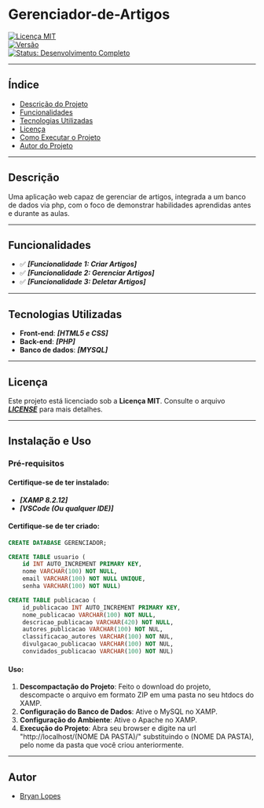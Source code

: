 # **Gerenciador-de-Artigos**

[![Licença MIT](https://img.shields.io/badge/license-MIT-blue.svg)](https://opensource.org/licenses/MIT)  
[![Versão](https://img.shields.io/badge/version-1.0.0-brightgreen.svg)](https://semver.org/)  
[![Status: Desenvolvimento Completo](https://img.shields.io/badge/status-desenvolvimento%20completo-brightgreen.svg)]()

---

## Índice
* [Descrição do Projeto](#descrição)
* [Funcionalidades](#funcionalidades)
* [Tecnologias Utilizadas](#tecnologias-utilizadas)
* [Licença](#licença)
* [Como Executar o Projeto](#instalação-e-uso)
* [Autor do Projeto](#autor)

---

## **Descrição**
Uma aplicação web capaz de gerenciar de artigos, integrada a um banco de dados via php, com o foco de demonstrar habilidades aprendidas antes e durante as aulas. 

---

## **Funcionalidades**
- ✅ ***[Funcionalidade 1: Criar Artigos]***
- ✅ ***[Funcionalidade 2: Gerenciar Artigos]***
- ✅ ***[Funcionalidade 3: Deletar Artigos]***

---

## **Tecnologias Utilizadas**
- **Front-end**: ***[HTML5 e CSS]***
- **Back-end**: ***[PHP]***
- **Banco de dados**: ***[MYSQL]***

---

## **Licença**
Este projeto está licenciado sob a **Licença MIT**. Consulte o arquivo ***[LICENSE](LICENSE)*** para mais detalhes.

---

## **Instalação e Uso**

### **Pré-requisitos**

#### **Certifique-se de ter instalado:**
- ***[XAMP 8.2.12]***  
- ***[VSCode (Ou qualquer IDE)]***

#### **Certifique-se de ter criado:**
```sql
CREATE DATABASE GERENCIADOR;

CREATE TABLE usuario (
    id INT AUTO_INCREMENT PRIMARY KEY,
    nome VARCHAR(100) NOT NULL,
    email VARCHAR(100) NOT NULL UNIQUE,
    senha VARCHAR(100) NOT NULL)

CREATE TABLE publicacao (
    id_publicacao INT AUTO_INCREMENT PRIMARY KEY,
    nome_publicacao VARCHAR(100) NOT NULL,
    descricao_publicacao VARCHAR(420) NOT NULL,
    autores_publicacao VARCHAR(100) NOT NUL,
    classificacao_autores VARCHAR(100) NOT NUL,
    divulgacao_publicacao VARCHAR(100) NOT NUL,
    convidados_publicacao VARCHAR(100) NOT NUL)
```

#### **Uso:**

1. **Descompactação do Projeto**: Feito o download do projeto, descompacte o arquivo em formato ZIP em uma pasta no seu htdocs do XAMP.
2. **Configuração do Banco de Dados**: Ative o MySQL no XAMP.
3. **Configuração do Ambiente**: Ative o Apache no XAMP.
4. **Execução do Projeto**: Abra seu browser e digite na url "http://localhost/(NOME DA PASTA)/" substituindo o (NOME DA PASTA), pelo nome da pasta que você criou anteriormente.

---
  
## **Autor**

* [Bryan Lopes](https://github.com/BryanCSAL)
